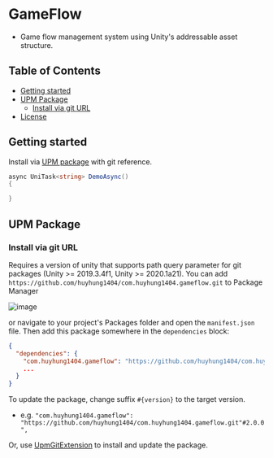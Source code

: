 GameFlow
===
* Game flow management system using Unity's addressable asset structure.

<!-- START doctoc generated TOC please keep comment here to allow auto update -->
<!-- DON'T EDIT THIS SECTION, INSTEAD RE-RUN doctoc TO UPDATE -->
## Table of Contents

- [Getting started](#getting-started)
- [UPM Package](#upm-package)
  - [Install via git URL](#install-via-git-url)
- [License](#license)

<!-- END doctoc generated TOC please keep comment here to allow auto update -->

Getting started
---
Install via [UPM package](#upm-package) with git reference.

```csharp
async UniTask<string> DemoAsync()
{

}
```

UPM Package
---
### Install via git URL

Requires a version of unity that supports path query parameter for git packages (Unity >= 2019.3.4f1, Unity >= 2020.1a21). You can add `https://github.com/huyhung1404/com.huyhung1404.gameflow.git` to Package Manager

![image](https://docs.unity3d.com/uploads/Main/upm-ui-giturl.png)

or navigate to your project's Packages folder and open the `manifest.json` file. Then add this package somewhere in
the `dependencies` block:

```json
{
  "dependencies": {
    "com.huyhung1404.gameflow": "https://github.com/huyhung1404/com.huyhung1404.gameflow.git",
    ...
  }
}
```

To update the package, change suffix `#{version}` to the target version.

* e.g. `"com.huyhung1404.gameflow": "https://github.com/huyhung1404/com.huyhung1404.gameflow.git"#2.0.0",`

Or, use [UpmGitExtension](https://github.com/huyhung1404/com.huyhung1404.gameflow) to install and update the package.
